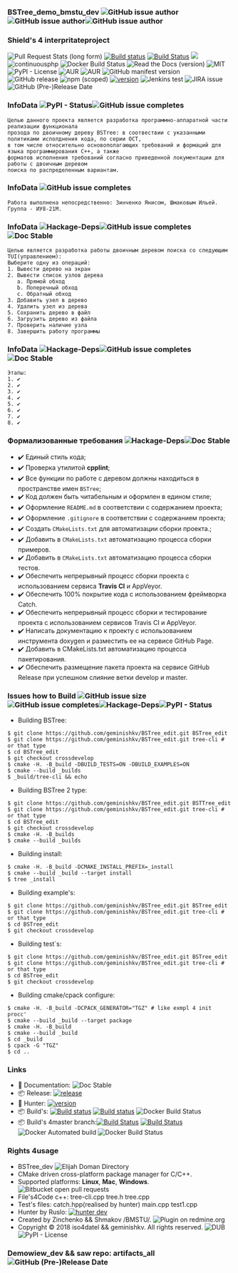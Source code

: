 ### BSTree_demo_bmstu_dev ![GitHub issue author](https://img.shields.io/badge/RelaseAuthor-Elijah%20Doman(Shmakov)-green%20.svg)![GitHub issue author](https://img.shields.io/badge/developer-geminishkv__dev-green.svg)![GitHub issue author](https://img.shields.io/badge/Co--Develop-Yanis%20Zinchenko%20(iso4datel)-green.svg)


### Shield's 4 interpritateproject 
![Pull Request Stats (long form)](https://img.shields.io/badge/pull%20regues%20issue-latest%2031%2C%20May-green.svg)
[![Build status](https://ci.appveyor.com/api/projects/status/cr2xwpwe3iiafbwg?svg=true)](https://ci.appveyor.com/project/geminishkv/bstree-edit)
[![Build Status](https://travis-ci.org/geminishkv/BSTree_edit.svg?branch=crossdevelop)](https://travis-ci.org/geminishkv/BSTree_edit) <a href="https://geminishkv.github.io/BSTree_edit/"><img src="https://codedocs.xyz/doxygen/doxygen.svg"/></a>
![continuousphp](https://img.shields.io/continuousphp/git-hub/doctrine/dbal/master.svg)
![Docker Build Status](https://img.shields.io/docker/build/jrottenberg/ffmpeg.svg)
![Read the Docs (version)](https://img.shields.io/readthedocs/pip/stable.svg)
![MIT](https://img.shields.io/badge/license-MIT-blue.svg)
![PyPI - License](https://img.shields.io/pypi/l/Django.svg)
![AUR](https://img.shields.io/aur/license/yaourt.svg)
![AUR](https://img.shields.io/aur/license/travis.svg)
![GitHub manifest version](https://img.shields.io/github/manifest-json/v/RedSparr0w/IndieGala-Helper.svg)
![GitHub release](https://img.shields.io/github/release/qubyte/rubidium.svg)
![npm (scoped)](https://img.shields.io/npm/v/@cycle/core.svg)
[![version](https://img.shields.io/badge/hunter-v0.19.79-blue.svg)](https://github.com/ruslo/hunter/tree/v0.19.79)
![Jenkins test](https://img.shields.io/jenkins/t/https/jenkins.qa.ubuntu.com/view/Precise/view/All%20Precise/job/precise-desktop-amd64_default.svg)
![JIRA issue](https://img.shields.io/jira/issue/https/issues.apache.org/jira/release.svg)
![GitHub (Pre-)Release Date](https://img.shields.io/badge/Rlease%20Date-May-blue.svg)


### InfoData ![PyPI - Status](https://img.shields.io/badge/status-stable-green.svg)![GitHub issue completes](https://img.shields.io/badge/Complete-100%25-green.svg)
```
Целью данного проекта является разработка программно-аппаратной части реализации функционала 
прозода по двоичному дереву BSTree: в соотвествии с указанными политиками исполднения кода, по серии ОСТ, 
в том числе относительно основополагающих требований и формаций для языка программирования С++, а также
форматов исполнения требований согласно приведенной локументации для работы с двоичным деревом 
поиска по распределенным вариантам. 
```

### InfoData ![GitHub issue completes](https://img.shields.io/badge/Complete-100%25-green.svg)
```
Работа выполнена непосредственно: Зинченко Янисом, Шмаковым Ильей. 
Группа - ИУ8-21М.
```

### InfoData ![Hackage-Deps](https://img.shields.io/badge/dependencies-up%20--to--date-green.svg)![GitHub issue completes](https://img.shields.io/badge/Complete-100%25-green.svg)![Doc Stable](https://img.shields.io/badge/documentation-stable%20up-green.svg)
```
Целью является разработка работы двоичным деревом поиска со следующим TUI(управлением):
Выберите одну из операций:
1. Вывести дерево на экран
2. Вывести список узлов дерева 
   a. Прямой обход
   b. Поперечный обход
   c. Обратный обход
3. Добавить узел в дерево
4. Удалить узел из дерева
5. Сохранить дерево в файл
6. Загрузить дерево из файла
7. Проверить наличие узла
8. Завершить работу программы
```

### InfoData ![Hackage-Deps](https://img.shields.io/badge/dependencies-up%20--to--date-green.svg)![GitHub issue completes](https://img.shields.io/badge/Complete-100%25-green.svg)![Doc Stable](https://img.shields.io/badge/documentation-stable%20up-green.svg)
```
Этапы: 
1. ✔️
2. ✔️
3. ✔️
4. ✔️
5. ✔️
6. ✔️
7. ✔️
8. ✔️
```


### Формализованные требования ![Hackage-Deps](https://img.shields.io/badge/dependencies-up%20--to--date-green.svg)![Doc Stable](https://img.shields.io/badge/documentation-stable%20up-green.svg)
- ✔️ Единый стиль кода;
- ✔️ Проверка утилитой **cpplint**;
- ✔️ Все функции по работе с деревом должны находиться в пространстве имен `BSTree`;
- ✔️ Код должен быть читабельным и оформлен в едином стиле;
- ✔️ Оформление `README.md` в соответствии с содержанием проекта;
- ✔️ Оформление `.gitignore` в соответствии с содержанием проекта;
- ✔️ Создать `CMakeLists.txt` для автоматизации сборки проекта.;
- ✔️ Добавить в `CMakeLists.txt` автоматизацию процесса сборки примеров.
- ✔️ Добавить в `CMakeLists.txt` автоматизацию процесса сборки тестов.
- ✔️ Обеспечить непрерывный процесс сборки проекта с использованием сервиса **Travis CI** и AppVeyor.
- ✔️ Обеспечить 100% покрытие кода с использованием фреймворка Catch.
- ✔️ Обеспечить непрерывный процесс сборки и тестирование проекта с использованием сервисов Travis CI 
и AppVeyor.
- ✔️ Написать документацию к проекту с использованием инструмента doxygen и разместить 
ее на сервисе GitHub Page.
- ✔️ Добавить в CMakeLists.txt автоматизацию процесса пакетирования.
- ✔️ Обеспечить размещение пакета проекта на сервисе GitHub Release при успешном слияние ветки develop 
и master.


### Issues how to Build  ![GitHub issue size](https://img.shields.io/badge/Code%20Size-120%20MB-brightgreen.svg)![GitHub issue completes](https://img.shields.io/badge/Complete-100%25-green.svg)![Hackage-Deps](https://img.shields.io/badge/dependencies-up%20--to--date-green.svg)![PyPI - Status](https://img.shields.io/badge/status-stable-green.svg)

* Building BSTree:
```ShellSession
$ git clone https://github.com/geminishkv/BSTree_edit.git BSTree_edit
$ git clone https://github.com/geminishkv/BSTree_edit.git tree-cli # or that type
$ cd BSTree_edit
$ git checkout crossdevelop
$ cmake -H. -B_build -DBUILD_TESTS=ON -DBUILD_EXAMPLES=ON
$ cmake --build _builds
$ _build/tree-cli && echo
```

* Building BSTree 2 type:
```ShellSession
$ git clone https://github.com/geminishkv/BSTree_edit.git BSTTree_edit
$ git clone https://github.com/geminishkv/BSTree_edit.git tree-cli # or that type
$ cd BSTree_edit
$ git checkout crossdevelop
$ cmake -H. -B_builds
$ cmake --build _builds
```

* Building install:
```
$ cmake -H. -B_build -DCMAKE_INSTALL_PREFIX=_install
$ cmake --build _build --target install
$ tree _install
```

* Building example's:
```ShellSession
$ git clone https://github.com/geminishkv/BSTree_edit.git BSTree_edit
$ git clone https://github.com/geminishkv/BSTree_edit.git tree-cli # or that type
$ cd BSTree_edit
$ git checkout crossdevelop
```

* Building test`s:
```ShellSession
$ git clone https://github.com/geminishkv/BSTree_edit.git BSTree_edit
$ git clone https://github.com/geminishkv/BSTree_edit.git tree-cli # or that type
$ cd BSTree_edit
$ git checkout crossdevelop
```

* Building cmake/cpack configure:
```ShellSession
$ cmake -H. -B_build -DCPACK_GENERATOR="TGZ" # like exmpl 4 init procc'
$ cmake --build _build --target package
$ cmake -H. -B_build
$ cmake --build _build
$ cd _build
$ cpack -G "TGZ"
$ cd ..
```

### Links 
* 📘 Documentation: ![Doc Stable](https://img.shields.io/badge/documentation-stable%20up-green.svg)
* 📦 Release: [![release](https://img.shields.io/badge/releases-latest-green.svg)](https://github.com/geminishkv/BSTree_edit/releases)
* 📘 Hunter:  [![version](https://img.shields.io/badge/hunter-v0.19.79-blue.svg)](https://github.com/ruslo/hunter/tree/v0.19.79)
* 📦 Build's:  [![Build status](https://ci.appveyor.com/api/projects/status/cr2xwpwe3iiafbwg?svg=true)](https://ci.appveyor.com/project/geminishkv/bstree-edit)
[![Build status](https://ci.appveyor.com/api/projects/status/cr2xwpwe3iiafbwg?svg=true)](https://ci.appveyor.com/project/geminishkv/bstree-edit)
![Docker Build Status](https://img.shields.io/docker/build/jrottenberg/ffmpeg.svg)
* 📦 Build's 4master branch:[![Build Status](https://travis-ci.org/geminishkv/BSTree_edit.svg?branch=crossdevelop)](https://travis-ci.org/geminishkv/BSTree_edit) [![Build Status](https://travis-ci.org/geminishkv/BSTree_edit.svg?branch=master)](https://travis-ci.org/geminishkv/BSTree_edit) 
![Docker Automated build](https://img.shields.io/docker/automated/jrottenberg/ffmpeg.svg)
![Docker Build Status](https://img.shields.io/docker/build/jrottenberg/ffmpeg.svg)

### Rights 4usage
* BSTree_dev ![Elijah Doman Directory](https://img.shields.io/badge/Elijah%20Doman%2FShmakov%20Directory-liquid%20true-green.svg)
* CMake driven cross-platform package manager for C/C++.
* Supported platforms: **Linux**, **Mac**, **Windows**. ![Bitbucket open pull requests](https://img.shields.io/bitbucket/pr-raw/osrf/gazebo.svg)
* File's4Code c++: tree-cli.cpp tree.h tree.cpp
* Test's files: catch.hpp(realised by hunter) main.cpp test1.cpp
* Hunter by Ruslo: [![hunter dev](https://img.shields.io/badge/Hunter%20develoer-ruslo-blue.svg)](https://github.com/ruslo/hunter)
* Created by Zinchenko && Shmakov /BMSTU/. ![Plugin on redmine.org](https://img.shields.io/redmine/plugin/rating/redmine_xlsx_format_issue_exporter.svg)
* Copyright © 2018 iso4datel && geminishkv. All rights reserved. ![DUB](https://img.shields.io/dub/l/vibe-d.svg)![PyPI - License](https://img.shields.io/pypi/l/Django.svg)
 
### Demowiew_dev && saw repo: artifacts_all ![GitHub (Pre-)Release Date](https://img.shields.io/badge/Rlease%20Date-May-blue.svg)
